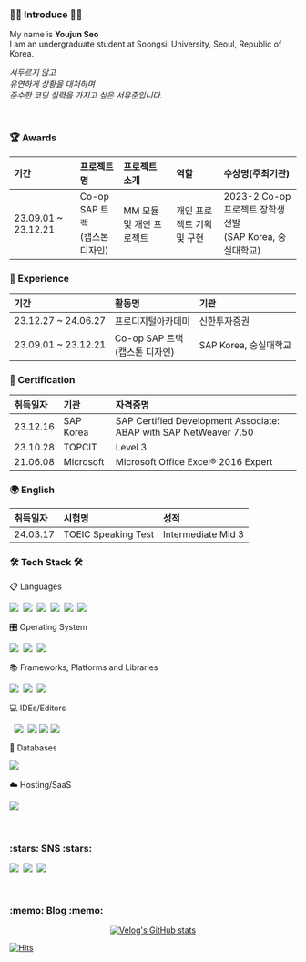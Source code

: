 <h3 align="left"> 🙇‍♂️ Introduce 🙇‍♂️ </h3>
<p align="left">
My name is <b>Youjun Seo</b><br>
I am an undergraduate student at Soongsil University, Seoul, Republic of Korea.<br>

_서두르지 않고_<br>
_유연하게 상황을 대처하며_<br>
_준수한 코딩 실력을 가지고 싶은 서유준입니다._
  
</p>
<br>

<h3 align="left"> 🏆 Awards </h3>

기간|프로젝트명|프로젝트 소개|역할|수상명(주최기관)|
:---|:---|:---|:---|:---|
23.09.01 ~ 23.12.21| Co-op SAP 트랙 <br/> (캡스톤 디자인)| MM 모듈 및 개인 프로젝트 | 개인 프로젝트 기획 및 구현 | 2023-2 Co-op 프로젝트 장학생 선발 <br/> (SAP Korea, 숭실대학교)

<h3 align="left"> 🏃 Experience </h3>

기간|활동명|기관|
:---|:---|:---
23.12.27 ~ 24.06.27| 프로디지털아카데미 | 신한투자증권
23.09.01 ~ 23.12.21| Co-op SAP 트랙 <br/> (캡스톤 디자인) | SAP Korea, 숭실대학교


<h3 align="left"> 🪪 Certification </h3>

취득일자|기관|자격증명|
:---|:---|:---|
23.12.16| SAP Korea | SAP Certified Development Associate: ABAP with SAP NetWeaver 7.50 
23.10.28| TOPCIT | Level 3
21.06.08| Microsoft | Microsoft Office Excel® 2016 Expert

<h3 align="left"> 🌍 English </h3>

취득일자|시험명|성적|
:---|:---|:---|
24.03.17| TOEIC Speaking Test| Intermediate Mid 3

<h3 align="left">🛠 Tech Stack 🛠</h3>

<p align="left"> 📋 Languages </p>
<p align="left">
  <img src="https://img.shields.io/badge/Swift-F54A2A?style=flat-square&logo=Swift&logoColor=white"/></a>&nbsp 
  <img src="https://img.shields.io/badge/Abap-0FAAFF?style=flat-square&logoColor=white"/></a>&nbsp 
  <img src="https://img.shields.io/badge/Java-007396?style=flat-square&logo=Java&logoColor=white"/></a>&nbsp 
  <img src="https://img.shields.io/badge/Python-3670A0?style=flat-square&logo=Python&logoColor=white"/></a>&nbsp 
  <img src="https://img.shields.io/badge/C-A8B9CC?style=flat-square&logo=C&logoColor=white"/></a>&nbsp
  <img src="https://img.shields.io/badge/C++-00599C?style=flat-square&logo=C%2B%2B&logoColor=white"/></a>&nbsp 
</p>

<p align="left"> 🎛️ Operating System </p>
<p align="left">
  <img src="https://img.shields.io/badge/iOS-000000?style=for-the-badge&logo=ios&logoColor=white"/></a>&nbsp
  <img src="https://img.shields.io/badge/Android-3DDC84?style=for-the-badge&logo=android&logoColor=white"/></a>&nbsp
  <img src="https://img.shields.io/badge/Linux-FCC624?style=for-the-badge&logo=linux&logoColor=black"/></a>&nbsp
</p>  

<p align="left"> 📚 Frameworks, Platforms and Libraries </p>
<p align="left">
  <img src="https://img.shields.io/badge/SAP-0FAAFF?style=flat-square&logo=SAP&logoColor=white"/></a>&nbsp 
  <img src="https://img.shields.io/badge/SpringBoot-6DB33F?style=flat-square&logo=Spring&logoColor=white"/></a>&nbsp 
  <img src="https://img.shields.io/badge/opencv-%23white.svg?style=for-the-badge&logo=opencv&logoColor=white"/></a>&nbsp
</p>

<p align="left"> 💻 IDEs/Editors </p>
<p align="left>
  <img src="https://img.shields.io/badge/Xcode-007ACC?style=for-the-badge&logo=Xcode&logoColor=white"/></a>&nbsp 
  <img src="https://img.shields.io/badge/Android%20Studio-3DDC84.svg?style=for-the-badge&logo=android-studio&logoColor=white"/></a>&nbsp
  <img src="https://img.shields.io/badge/IntelliJ IDEA-000000?style=flat-square&logo=intellij-idea&logoColor=white">
  <img src="https://img.shields.io/badge/Visual Studio Code-007ACC?style=flat-square&logo=visual-studio-code&logoColor=white">
  <img src="https://img.shields.io/badge/Visual Studio-5C2D91?style=flat-square&logo=visual-studio&logoColor=white">
</p>

<p align="left"> 💾 Databases </p>
<p align="left">
  <img src="https://img.shields.io/badge/Mysql-E6B91E?style=flat-square&logo=MySql&logoColor=white"/></a>&nbsp 
</p>

<p align="left"> ☁️ Hosting/SaaS </p>
<p align = "left">
  <img src="https://img.shields.io/badge/aws-333664?style=flat-square&logo=amazon-aws&logoColor=white"/></a>&nbsp 
</p>

<br>
<!-- Use Badge: https://shields.io/ -->
<!-- Use Icon: https://simpleicons.org/ -->


<h3 align="left"> :stars: SNS :stars: </h3>
<p align="left">
  <a href="https://velog.io/@yoojoon"><img src="https://img.shields.io/badge/Tech%20Blog-11B48A?style=flat-square&logo=Vimeo&logoColor=white&link=https://velog.io/@yoojoon"/></a>&nbsp
  <a href="https://www.instagram.com/youjun_seo0/"><img src="https://img.shields.io/badge/Instagram-E4405F?style=flat-square&logo=Instagram&logoColor=white&link=https://www.instagram.com/youjun_seo0/"/></a>&nbsp
  <a href="mailto:tjdbwnssla19@gmail.com"><img src="https://img.shields.io/badge/Gmail-d14836?style=flat-square&logo=Gmail&logoColor=white&link=tjdbwnssla19@gmail.com"/></a>
</p>
<br>

<h3 align="left">  :memo: Blog :memo: </h3>

<div align="left" style="text-align:center">

  [![Velog's GitHub stats](https://velog-readme-stats.vercel.app/api?name=yoojoon)](https://velog.io/@yoojoon)
  
</div>

<!-- Open API: https://hits.seeyoufarm.com/ -->
[![Hits](https://hits.seeyoufarm.com/api/count/incr/badge.svg?url=https%3A%2F%2Fgithub.com%2FSEO-YJ%2Fhit-counter&count_bg=%2379C83D&title_bg=%23555555&icon=&icon_color=%23E7E7E7&title=hits&edge_flat=false)](https://hits.seeyoufarm.com)


